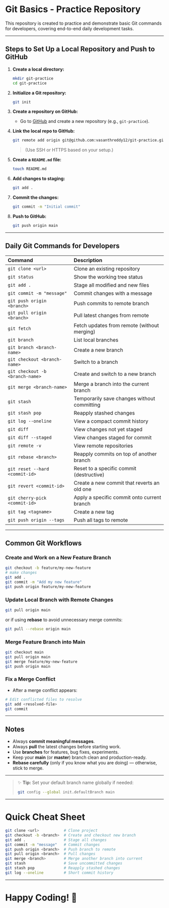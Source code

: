 # Git Basics - Practice Repository

This repository is created to practice and demonstrate basic Git commands for developers, covering end-to-end daily development tasks.

---

## Steps to Set Up a Local Repository and Push to GitHub

1. **Create a local directory:**
   ```bash
   mkdir git-practice
   cd git-practice
   ```

2. **Initialize a Git repository:**
   ```bash
   git init
   ```

3. **Create a repository on GitHub:**
   - Go to [GitHub](https://github.com/) and create a new repository (e.g., `git-practice`).

4. **Link the local repo to GitHub:**
   ```bash
   git remote add origin git@github.com:vasanthreddy12/git-practice.git
   ```
   > (Use SSH or HTTPS based on your setup.)

5. **Create a `README.md` file:**
   ```bash
   touch README.md
   ```

6. **Add changes to staging:**
   ```bash
   git add .
   ```

7. **Commit the changes:**
   ```bash
   git commit -m "Initial commit"
   ```

8. **Push to GitHub:**
   ```bash
   git push origin main
   ```

---

## Daily Git Commands for Developers

| Command | Description |
|:--------|:------------|
| `git clone <url>` | Clone an existing repository |
| `git status` | Show the working tree status |
| `git add .` | Stage all modified and new files |
| `git commit -m "message"` | Commit changes with a message |
| `git push origin <branch>` | Push commits to remote branch |
| `git pull origin <branch>` | Pull latest changes from remote |
| `git fetch` | Fetch updates from remote (without merging) |
| `git branch` | List local branches |
| `git branch <branch-name>` | Create a new branch |
| `git checkout <branch-name>` | Switch to a branch |
| `git checkout -b <branch-name>` | Create and switch to a new branch |
| `git merge <branch-name>` | Merge a branch into the current branch |
| `git stash` | Temporarily save changes without committing |
| `git stash pop` | Reapply stashed changes |
| `git log --oneline` | View a compact commit history |
| `git diff` | View changes not yet staged |
| `git diff --staged` | View changes staged for commit |
| `git remote -v` | View remote repositories |
| `git rebase <branch>` | Reapply commits on top of another branch |
| `git reset --hard <commit-id>` | Reset to a specific commit (destructive) |
| `git revert <commit-id>` | Create a new commit that reverts an old one |
| `git cherry-pick <commit-id>` | Apply a specific commit onto current branch |
| `git tag <tagname>` | Create a new tag |
| `git push origin --tags` | Push all tags to remote |

---

## Common Git Workflows

### Create and Work on a New Feature Branch
```bash
git checkout -b feature/my-new-feature
# make changes
git add .
git commit -m "Add my new feature"
git push origin feature/my-new-feature
```

### Update Local Branch with Remote Changes
```bash
git pull origin main
```

or if using **rebase** to avoid unnecessary merge commits:
```bash
git pull --rebase origin main
```

### Merge Feature Branch into Main
```bash
git checkout main
git pull origin main
git merge feature/my-new-feature
git push origin main
```

### Fix a Merge Conflict
- After a merge conflict appears:
```bash
# Edit conflicted files to resolve
git add <resolved-file>
git commit
```

---

## Notes

- Always **commit meaningful messages**.
- Always **pull** the latest changes before starting work.
- Use **branches** for features, bug fixes, experiments.
- Keep your **main** (or **master**) branch clean and production-ready.
- **Rebase carefully** (only if you know what you are doing) — otherwise, stick to merge.

---

> ✨ **Tip:** Set your default branch name globally if needed:
> ```bash
> git config --global init.defaultBranch main
> ```

---

# Quick Cheat Sheet

```bash
git clone <url>           # Clone project
git checkout -b <branch>  # Create and checkout new branch
git add .                 # Stage all changes
git commit -m "message"   # Commit changes
git push origin <branch>  # Push branch to remote
git pull origin <branch>  # Pull changes
git merge <branch>        # Merge another branch into current
git stash                 # Save uncommitted changes
git stash pop             # Reapply stashed changes
git log --oneline         # Short commit history
```

---

# Happy Coding! 🚀
